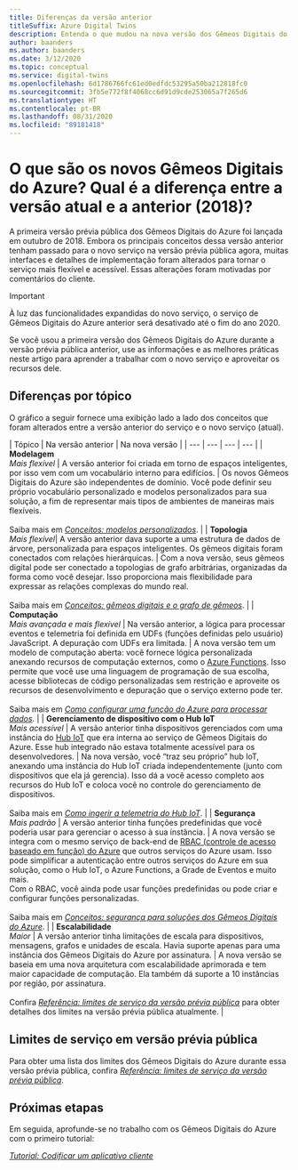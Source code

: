 ```yaml
---
title: Diferenças da versão anterior
titleSuffix: Azure Digital Twins
description: Entenda o que mudou na nova versão dos Gêmeos Digitais do Azure
author: baanders
ms.author: baanders
ms.date: 3/12/2020
ms.topic: conceptual
ms.service: digital-twins
ms.openlocfilehash: 6d1786766fc61ed0edfdc53295a50ba212818fc0
ms.sourcegitcommit: 3fb5e772f8f4068cc6d91d9cde253065a7f265d6
ms.translationtype: HT
ms.contentlocale: pt-BR
ms.lasthandoff: 08/31/2020
ms.locfileid: "89181418"
---
```

# <a name="what-is-the-new-azure-digital-twins-how-is-it-different-from-the-previous-version-2018"></a>O que são os novos Gêmeos Digitais do Azure? Qual é a diferença entre a versão atual e a anterior (2018)?

A primeira versão prévia pública dos Gêmeos Digitais do Azure foi lançada em outubro de 2018. Embora os principais conceitos dessa versão anterior tenham passado para o novo serviço na versão prévia pública agora, muitas interfaces e detalhes de implementação foram alterados para tornar o serviço mais flexível e acessível. Essas alterações foram motivadas por comentários do cliente.

> [!IMPORTANT]
> À luz das funcionalidades expandidas do novo serviço, o serviço de Gêmeos Digitais do Azure anterior será desativado até o fim do ano 2020.

Se você usou a primeira versão dos Gêmeos Digitais do Azure durante a versão prévia pública anterior, use as informações e as melhores práticas neste artigo para aprender a trabalhar com o novo serviço e aproveitar os recursos dele.

## <a name="differences-by-topic"></a>Diferenças por tópico

O gráfico a seguir fornece uma exibição lado a lado dos conceitos que foram alterados entre a versão anterior do serviço e o novo serviço (atual).

| Tópico | Na versão anterior | Na nova versão |
| --- | --- | --- | --- |
| **Modelagem**<br>*Mais flexível* | A versão anterior foi criada em torno de espaços inteligentes, por isso vem com um vocabulário interno para edifícios. | Os novos Gêmeos Digitais do Azure são independentes de domínio. Você pode definir seu próprio vocabulário personalizado e modelos personalizados para sua solução, a fim de representar mais tipos de ambientes de maneiras mais flexíveis.<br><br>Saiba mais em [*Conceitos: modelos personalizados*](concepts-models.md). |
| **Topologia**<br>*Mais flexível*| A versão anterior dava suporte a uma estrutura de dados de árvore, personalizada para espaços inteligentes. Os gêmeos digitais foram conectados com relações hierárquicas. | Com a nova versão, seus gêmeos digital pode ser conectado a topologias de grafo arbitrárias, organizadas da forma como você desejar. Isso proporciona mais flexibilidade para expressar as relações complexas do mundo real.<br><br>Saiba mais em [*Conceitos: gêmeos digitais e o grafo de gêmeos*](concepts-twins-graph.md). |
| **Computação**<br>*Mais avançada e mais flexível* | Na versão anterior, a lógica para processar eventos e telemetria foi definida em UDFs (funções definidas pelo usuário) JavaScript. A depuração com UDFs era limitada. | A nova versão tem um modelo de computação aberta: você fornece lógica personalizada anexando recursos de computação externos, como o [Azure Functions](../azure-functions/functions-overview.md). Isso permite que você use uma linguagem de programação de sua escolha, acesse bibliotecas de código personalizadas sem restrição e aproveite os recursos de desenvolvimento e depuração que o serviço externo pode ter.<br><br>Saiba mais em [*Como configurar uma função do Azure para processar dados*](how-to-create-azure-function.md). |
| **Gerenciamento de dispositivo com o Hub IoT**<br>*Mais acessível* | A versão anterior tinha dispositivos gerenciados com uma instância do [Hub IoT](../iot-hub/about-iot-hub.md) que era interna ao serviço de Gêmeos Digitais do Azure. Esse hub integrado não estava totalmente acessível para os desenvolvedores. | Na nova versão, você “traz seu próprio” hub IoT, anexando uma instância do Hub IoT criada independentemente (junto com dispositivos que ela já gerencia). Isso dá a você acesso completo aos recursos do Hub IoT e coloca você no controle do gerenciamento de dispositivos.<br><br>Saiba mais em [*Como ingerir a telemetria do Hub IoT*](how-to-ingest-iot-hub-data.md). |
| **Segurança**<br>*Mais padrão* | A versão anterior tinha funções predefinidas que você poderia usar para gerenciar o acesso à sua instância. | A nova versão se integra com o mesmo serviço de back-end de [RBAC (controle de acesso baseado em função) do Azure](../role-based-access-control/overview.md) que outros serviços do Azure usam. Isso pode simplificar a autenticação entre outros serviços do Azure em sua solução, como o Hub IoT, o Azure Functions, a Grade de Eventos e muito mais.<br>Com o RBAC, você ainda pode usar funções predefinidas ou pode criar e configurar funções personalizadas.<br><br>Saiba mais em [*Conceitos: segurança para soluções dos Gêmeos Digitais do Azure*](concepts-security.md). |
| **Escalabilidade**<br>*Maior* | A versão anterior tinha limitações de escala para dispositivos, mensagens, grafos e unidades de escala. Havia suporte apenas para uma instância dos Gêmeos Digitais do Azure por assinatura.  | A nova versão se baseia em uma nova arquitetura com escalabilidade aprimorada e tem maior capacidade de computação. Ela também dá suporte a 10 instâncias por região, por assinatura.<br><br>Confira [*Referência: limites de serviço da versão prévia pública*](reference-service-limits.md) para obter detalhes dos limites na versão prévia pública atualmente. |

## <a name="service-limits-in-public-preview"></a>Limites de serviço em versão prévia pública

Para obter uma lista dos limites dos Gêmeos Digitais do Azure durante essa versão prévia pública, confira [*Referência: limites de serviço da versão prévia pública*](reference-service-limits.md).

## <a name="next-steps"></a>Próximas etapas

Em seguida, aprofunde-se no trabalho com os Gêmeos Digitais do Azure com o primeiro tutorial:

[*Tutorial: Codificar um aplicativo cliente*](tutorial-code.md)